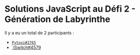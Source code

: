 # Solutions JavaScript au Défi 2 - Génération de Labyrinthe

Il y a eu un total de 2 participants :

* [`Pytoxi#2765`](./pytoxi.js)
* [`iSwitch#4579](./iswitch.ts)